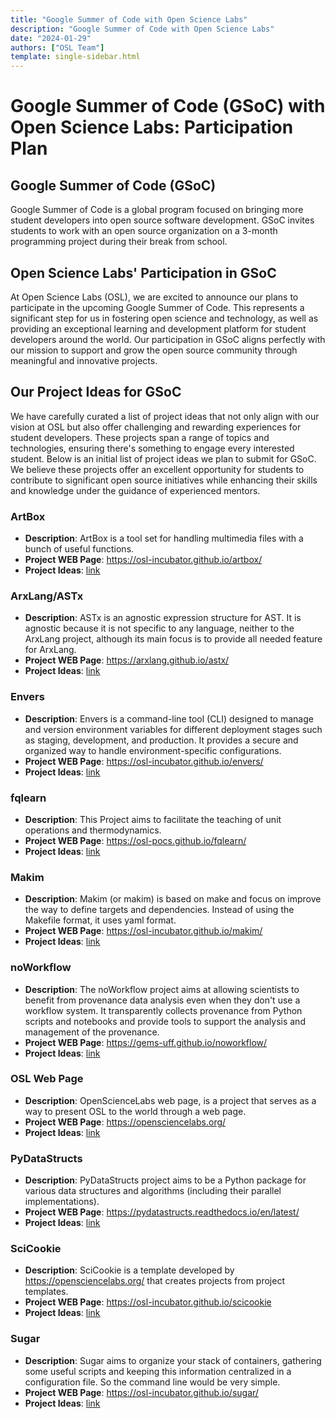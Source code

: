```yaml
---
title: "Google Summer of Code with Open Science Labs"
description: "Google Summer of Code with Open Science Labs"
date: "2024-01-29"
authors: ["OSL Team"]
template: single-sidebar.html
---
```


# Google Summer of Code (GSoC) with Open Science Labs: Participation Plan

## Google Summer of Code (GSoC)

Google Summer of Code is a global program focused on bringing more student
developers into open source software development. GSoC invites students to work
with an open source organization on a 3-month programming project during their
break from school.

## Open Science Labs' Participation in GSoC

At Open Science Labs (OSL), we are excited to announce our plans to participate
in the upcoming Google Summer of Code. This represents a significant step for us
in fostering open science and technology, as well as providing an exceptional
learning and development platform for student developers around the world. Our
participation in GSoC aligns perfectly with our mission to support and grow the
open source community through meaningful and innovative projects.

## Our Project Ideas for GSoC

We have carefully curated a list of project ideas that not only align with our
vision at OSL but also offer challenging and rewarding experiences for student
developers. These projects span a range of topics and technologies, ensuring
there's something to engage every interested student. Below is an initial list
of project ideas we plan to submit for GSoC. We believe these projects offer an
excellent opportunity for students to contribute to significant open source
initiatives while enhancing their skills and knowledge under the guidance of
experienced mentors.

### ArtBox

- **Description**: ArtBox is a tool set for handling multimedia files with a
  bunch of useful functions.
- **Project WEB Page**:  <https://osl-incubator.github.io/artbox/>
- **Project Ideas**: [link](https://github.com/osl-incubator/artbox/wiki/Google-Summer-of-Code-(GSoc)-%E2%80%90-2024)

### ArxLang/ASTx

- **Description**: ASTx is an agnostic expression structure for AST. It is
  agnostic because it is not specific to any language, neither to the ArxLang
  project, although its main focus is to provide all needed feature for ArxLang.
- **Project WEB Page**: <https://arxlang.github.io/astx/>
- **Project Ideas**: [link](https://github.com/arxlang/astx/wiki/Google-Summer-of-Code-(GSoc)-%E2%80%90-2024)

### Envers

- **Description**: Envers is a command-line tool (CLI) designed to manage and
  version environment variables for different deployment stages such as staging,
  development, and production. It provides a secure and organized way to handle
  environment-specific configurations.
- **Project WEB Page**:
  <https://osl-incubator.github.io/envers/>
- **Project Ideas**: [link](https://github.com/osl-incubator/envers/wiki/Google-Summer-of-Code-(GSoc)-%E2%80%90-2024)

### fqlearn

- **Description**: This Project aims to facilitate the teaching of unit
  operations and thermodynamics.
- **Project WEB Page**: <https://osl-pocs.github.io/fqlearn/>
- **Project Ideas**: [link](https://github.com/osl-pocs/fqlearn/wiki/Google-Summer-of-Code-(GSoc)-%E2%80%90-2024)

### Makim

- **Description**: Makim (or makim) is based on make and focus on improve the
  way to define targets and dependencies. Instead of using the Makefile format,
  it uses yaml format.
- **Project WEB Page**: <https://osl-incubator.github.io/makim/>
- **Project Ideas**: [link](https://github.com/osl-incubator/makim/wiki/Google-Summer-of-Code-(GSoc)-%E2%80%90-2024)

### noWorkflow

- **Description**: The noWorkflow project aims at allowing scientists to benefit
  from provenance data analysis even when they don't use a workflow system. It
  transparently collects provenance from Python scripts and notebooks and
  provide tools to support the analysis and management of the provenance.
- **Project WEB Page**: <https://gems-uff.github.io/noworkflow/>
- **Project Ideas**: [link](https://gist.github.com/JoaoFelipe/ce4cb232deb2c71d4f39afc5cbeefe2b)

### OSL Web Page

- **Description**: OpenScienceLabs web page, is a project that serves as a way
  to present OSL to the world through a web page.
- **Project WEB Page**: <https://opensciencelabs.org/>
- **Project Ideas**: [link](https://github.com/OpenScienceLabs/opensciencelabs.github.io/wiki/Google-Summer-of-Code-(GSoc)-%E2%80%90-2024)

### PyDataStructs

- **Description**: PyDataStructs project aims to be a Python package for various
  data structures and algorithms (including their parallel implementations).
- **Project WEB Page**:
  <https://pydatastructs.readthedocs.io/en/latest/>
- **Project Ideas**: [link](https://github.com/codezonediitj/pydatastructs/wiki/Google-Summer-of-Code-Project-Ideas)

### SciCookie

- **Description**: SciCookie is a template developed by
  <https://opensciencelabs.org/> that creates projects from project templates.
- **Project WEB Page**:
  <https://osl-incubator.github.io/scicookie>
- **Project Ideas**: [link](https://github.com/osl-incubator/scicookie/wiki/Google-Summer-of-Code-(GSoc)-%E2%80%90-2024)

### Sugar

- **Description**: Sugar aims to organize your stack of containers, gathering
  some useful scripts and keeping this information centralized in a
  configuration file. So the command line would be very simple.
- **Project WEB Page**: <https://osl-incubator.github.io/sugar/>
- **Project Ideas**: [link](https://github.com/osl-incubator/sugar/wiki/Google-Summer-of-Code-(GSoc)-%E2%80%90-2024)
